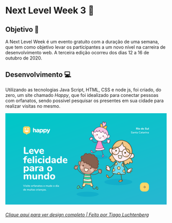 # Next Level Week 3 :rocket:

## Objetivo :dart: 
A Next Level Week é um evento gratuito com a duração de uma semana, que tem como objetivo levar os participantes a um novo nível na carreira de desenvolvimento web. A terceira edição ocorreu dos dias 12 a 16 de outubro de 2020. 

## Desenvolvimento :computer:
Utilizando as tecnologias Java Script, HTML, CSS e node js, foi criado, do zero, um site chamado _Happy_, que foi idealizado para conectar pessoas com orfanatos, sendo possível pesquisar os presentes em sua cidade para realizar visitas no mesmo. 

![Home-page Happy](public/images/HomePage.png)

###### <a href="https://www.figma.com/file/GOcnQ9SEQDDvbGHfiRgReW/Happy-Web-(Copy)?node-id=48625%3A901"> Clique aqui para ver design completo | Feito por Tiago Luchtenberg</a>
